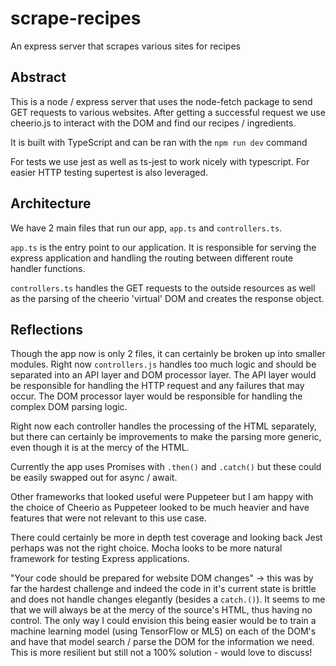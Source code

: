 # scrape-recipes
An express server that scrapes various sites for recipes

## Abstract
This is a node / express server that uses the node-fetch package to send GET requests to various websites. After getting a
successful request we use cheerio.js to interact with the DOM and find our recipes / ingredients.

It is built with TypeScript and can be ran with the `npm run dev` command

For tests we use jest as well as ts-jest to work nicely with typescript. For easier HTTP testing supertest is also leveraged.

## Architecture
We have 2 main files that run our app, `app.ts` and `controllers.ts`.

`app.ts` is the entry point to our application. It is responsible for serving the express application and handling the
routing between different route handler functions.

`controllers.ts` handles the GET requests to the outside resources as well as the parsing of the cheerio 'virtual' DOM and 
creates the response object.

## Reflections
Though the app now is only 2 files, it can certainly be broken up into smaller modules. Right now `controllers.js` handles too 
much logic and should be separated into an API layer and DOM processor layer. The API layer would be responsible for handling 
the HTTP request and any failures that may occur. The DOM processor layer would be responsible for handling the complex DOM 
parsing logic.

Right now each controller handles the processing of the HTML separately, but there can certainly be improvements to make the 
parsing more generic, even though it is at the mercy of the HTML.

Currently the app uses Promises with `.then()` and `.catch()` but these could be easily swapped out for async / await.

Other frameworks that looked useful were Puppeteer but I am happy with the choice of Cheerio as Puppeteer looked to be much 
heavier and have features that were not relevant to this use case.

There could certainly be more in depth test coverage and looking back Jest perhaps was not the right choice. Mocha looks to be 
more natural framework for testing Express applications.

"Your code should be prepared for website DOM changes" -> this was by far the hardest challenge and indeed the code in it's current 
state is brittle and does not handle changes elegantly (besides a `catch.()`). It seems to me that we will always be at the 
mercy of the source's HTML, thus having no control. The only way I could envision this being easier would be to train a machine 
learning model (using TensorFlow or ML5) on each of the DOM's and have that model search / parse the DOM for the information 
we need. This is more resilient but still not a 100% solution - would love to discuss!

